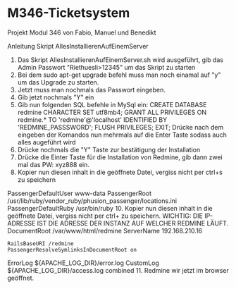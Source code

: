 # M346-Ticketsystem
Projekt Modul 346 von Fabio, Manuel und Benedikt

Anleitung Skript AllesInstallierenAufEinemServer

1. Das Skript AllesInstallierenAufEinemServer.sh wird ausgeführt, gib das Admin Passwort "Riethuesli>12345" um das Skript zu starten
2. Bei dem sudo apt-get upgrade befehl muss man noch einamal auf "y" um das Upgrade zu starten.
3. Jetzt muss man nochmals das Passwort eingeben.
4. Gib jetzt nochmals "Y" ein
5. Gib nun folgenden SQL befehle in MySql ein:
CREATE DATABASE redmine CHARACTER SET utf8mb4;
GRANT ALL PRIVILEGES ON redmine.* TO 'redmine'@'localhost' IDENTIFIED BY 'REDMINE_PASSSWORD';
FLUSH PRIVILEGES;
EXIT;
Drücke nach dem eingeben der Komandos nun mehrmals auf die Enter Taste sodass auch alles augeführt wird
7. Drücke nochmals die "Y" Taste zur bestätigung der Installation
8. Drücke die Einter Taste für die Installation von Redmine, gib dann zwei mal das PW: xyz888 ein.
9. Kopier nun diesen inhalt in die geöffnete Datei, vergiss nicht per ctrl+s zu speichern
<IfModule mod_passenger.c>
  PassengerDefaultUser www-data
  PassengerRoot /usr/lib/ruby/vendor_ruby/phusion_passenger/locations.ini
  PassengerDefaultRuby /usr/bin/ruby
</IfModule>
10. Kopier nun diesen inhalt in die geöffnete Datei, vergiss nicht per ctrl+ zu speichern. WICHTIG: DIE IP-ADRESSE IST DIE ADRESSE DER INSTANZ AUF WELCHER REDMINE LÄUFT.
 DocumentRoot /var/www/html/redmine
 ServerName 192.168.210.16

    RailsBaseURI /redmine
    PassengerResolveSymlinksInDocumentRoot on

  ErrorLog ${APACHE_LOG_DIR}/error.log
CustomLog ${APACHE_LOG_DIR}/access.log combined
11. Redmine wir jetzt im browser geöffnet.


